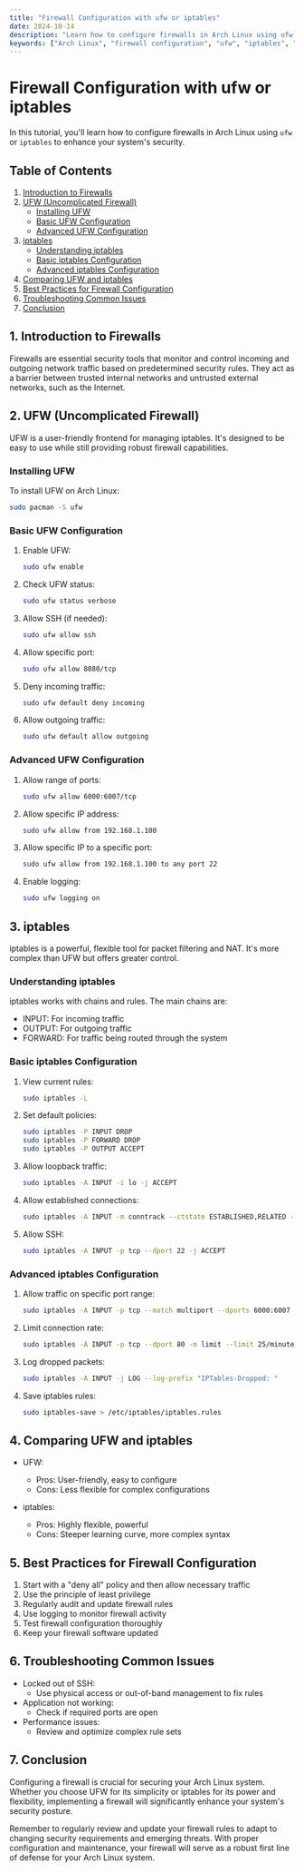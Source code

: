 ```yaml
---
title: "Firewall Configuration with ufw or iptables"
date: 2024-10-14
description: "Learn how to configure firewalls in Arch Linux using ufw or iptables for improved security."
keywords: ["Arch Linux", "firewall configuration", "ufw", "iptables", "Linux administration"]
---
```


# Firewall Configuration with ufw or iptables

In this tutorial, you'll learn how to configure firewalls in Arch Linux using `ufw` or `iptables` to enhance your system's security.

## Table of Contents

1. [Introduction to Firewalls](#introduction-to-firewalls)
2. [UFW (Uncomplicated Firewall)](#ufw-uncomplicated-firewall)
   - [Installing UFW](#installing-ufw)
   - [Basic UFW Configuration](#basic-ufw-configuration)
   - [Advanced UFW Configuration](#advanced-ufw-configuration)
3. [iptables](#iptables)
   - [Understanding iptables](#understanding-iptables)
   - [Basic iptables Configuration](#basic-iptables-configuration)
   - [Advanced iptables Configuration](#advanced-iptables-configuration)
4. [Comparing UFW and iptables](#comparing-ufw-and-iptables)
5. [Best Practices for Firewall Configuration](#best-practices-for-firewall-configuration)
6. [Troubleshooting Common Issues](#troubleshooting-common-issues)
7. [Conclusion](#conclusion)

## 1. Introduction to Firewalls

Firewalls are essential security tools that monitor and control incoming and outgoing network traffic based on predetermined security rules. They act as a barrier between trusted internal networks and untrusted external networks, such as the Internet.

## 2. UFW (Uncomplicated Firewall)

UFW is a user-friendly frontend for managing iptables. It's designed to be easy to use while still providing robust firewall capabilities.

### Installing UFW

To install UFW on Arch Linux:

```bash
sudo pacman -S ufw
```

### Basic UFW Configuration

1. Enable UFW:
   ```bash
   sudo ufw enable
   ```

2. Check UFW status:
   ```bash
   sudo ufw status verbose
   ```

3. Allow SSH (if needed):
   ```bash
   sudo ufw allow ssh
   ```

4. Allow specific port:
   ```bash
   sudo ufw allow 8080/tcp
   ```

5. Deny incoming traffic:
   ```bash
   sudo ufw default deny incoming
   ```

6. Allow outgoing traffic:
   ```bash
   sudo ufw default allow outgoing
   ```

### Advanced UFW Configuration

1. Allow range of ports:
   ```bash
   sudo ufw allow 6000:6007/tcp
   ```

2. Allow specific IP address:
   ```bash
   sudo ufw allow from 192.168.1.100
   ```

3. Allow specific IP to a specific port:
   ```bash
   sudo ufw allow from 192.168.1.100 to any port 22
   ```

4. Enable logging:
   ```bash
   sudo ufw logging on
   ```

## 3. iptables

iptables is a powerful, flexible tool for packet filtering and NAT. It's more complex than UFW but offers greater control.

### Understanding iptables

iptables works with chains and rules. The main chains are:
- INPUT: For incoming traffic
- OUTPUT: For outgoing traffic
- FORWARD: For traffic being routed through the system

### Basic iptables Configuration

1. View current rules:
   ```bash
   sudo iptables -L
   ```

2. Set default policies:
   ```bash
   sudo iptables -P INPUT DROP
   sudo iptables -P FORWARD DROP
   sudo iptables -P OUTPUT ACCEPT
   ```

3. Allow loopback traffic:
   ```bash
   sudo iptables -A INPUT -i lo -j ACCEPT
   ```

4. Allow established connections:
   ```bash
   sudo iptables -A INPUT -m conntrack --ctstate ESTABLISHED,RELATED -j ACCEPT
   ```

5. Allow SSH:
   ```bash
   sudo iptables -A INPUT -p tcp --dport 22 -j ACCEPT
   ```

### Advanced iptables Configuration

1. Allow traffic on specific port range:
   ```bash
   sudo iptables -A INPUT -p tcp --match multiport --dports 6000:6007 -j ACCEPT
   ```

2. Limit connection rate:
   ```bash
   sudo iptables -A INPUT -p tcp --dport 80 -m limit --limit 25/minute --limit-burst 100 -j ACCEPT
   ```

3. Log dropped packets:
   ```bash
   sudo iptables -A INPUT -j LOG --log-prefix "IPTables-Dropped: "
   ```

4. Save iptables rules:
   ```bash
   sudo iptables-save > /etc/iptables/iptables.rules
   ```

## 4. Comparing UFW and iptables

- UFW:
  - Pros: User-friendly, easy to configure
  - Cons: Less flexible for complex configurations

- iptables:
  - Pros: Highly flexible, powerful
  - Cons: Steeper learning curve, more complex syntax

## 5. Best Practices for Firewall Configuration

1. Start with a "deny all" policy and then allow necessary traffic
2. Use the principle of least privilege
3. Regularly audit and update firewall rules
4. Use logging to monitor firewall activity
5. Test firewall configuration thoroughly
6. Keep your firewall software updated

## 6. Troubleshooting Common Issues

- Locked out of SSH:
  - Use physical access or out-of-band management to fix rules
- Application not working:
  - Check if required ports are open
- Performance issues:
  - Review and optimize complex rule sets

## 7. Conclusion

Configuring a firewall is crucial for securing your Arch Linux system. Whether you choose UFW for its simplicity or iptables for its power and flexibility, implementing a firewall will significantly enhance your system's security posture.

Remember to regularly review and update your firewall rules to adapt to changing security requirements and emerging threats. With proper configuration and maintenance, your firewall will serve as a robust first line of defense for your Arch Linux system.
